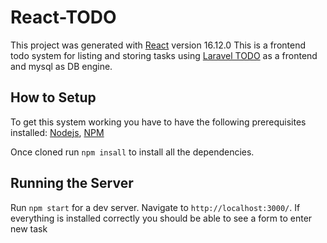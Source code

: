 # React-TODO

This project was generated with [React](https://reactjs.org/) version 16.12.0
This is a frontend todo system for listing and storing tasks using 
[Laravel TODO](https://github.com/MohamdFawaz/laravel-todo) as a frontend and mysql as DB engine.

## How to Setup

To get this system working you have to have the following prerequisites installed:
[Nodejs](https://nodejs.org/en/),
[NPM](http://npmjs.com/)

Once cloned run `npm insall` to install all the dependencies.

## Running the Server

Run `npm start` for a dev server. Navigate to `http://localhost:3000/`.
If everything is installed correctly you should be able to see a form to enter new task

